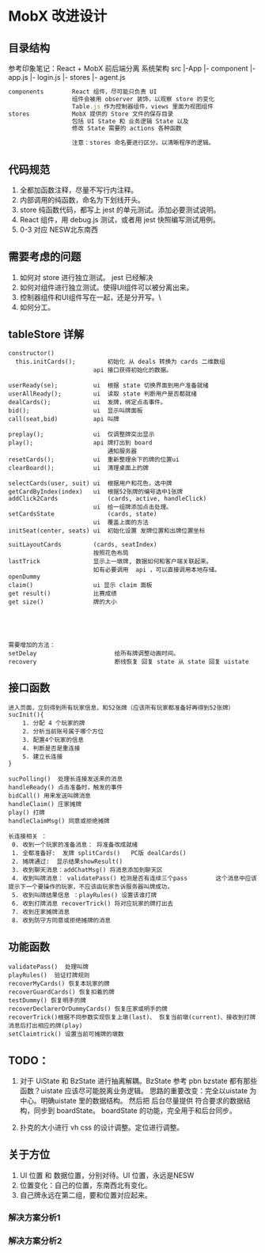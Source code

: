# MobX 改进设计

## 目录结构

参考印象笔记：React + MobX 前后端分离 系统架构
src
  |-App
    |- component
      |- app.js
      |- login.js
    |- stores
  |- agent.js


```javascript
components        React 组件，尽可能只负责 UI 
                  组件会被用 observer 装饰，以观察 store 的变化
                  Table.js 作为控制器组件，views 里面为视图组件
stores            MobX 提供的 Store 文件的保存目录
                  包括 UI State 和 业务逻辑 State 以及
                  修改 State 需要的 actions 各种函数

                  注意：stores 命名要进行区分。以清晰程序的逻辑。
```

## 代码规范

1. 全都加函数注释，尽量不写行内注释。
1. 内部调用的纯函数，命名为下划线开头。
1. store 纯函数代码，都写上 jest 的单元测试。添加必要测试说明。
1. React 组件，用 debug.js 测试，或者用 jest 快照编写测试用例。
1. 0-3 对应 NESW北东南西


## 需要考虑的问题

1. 如何对 store 进行独立测试。 jest 已经解决
1. 如何对组件进行独立测试。使得UI组件可以被分离出来。
1. 控制器组件和UI组件写在一起，还是分开写。\
1. 如何分工。


## tableStore 详解

```
constructor()     
  this.initCards();         初始化 从 deals 转换为 cards 二维数组
                        api 接口获得初始化的数据。

userReady(se);          ui  根据 state 切换界面到用户准备就绪
userAllReady();         ui  读取 state 判断用户是否都就绪
dealCards();            ui  发牌，绑定点击事件。
bid();                  ui  显示叫牌面板
call(seat,bid)          api 叫牌

preplay();              ui  仅调整牌突出显示
play();                 api 牌打出到 board
                            通知服务器
resetCards();           ui  重新整理余下的牌的位置ui
clearBoard();           ui  清理桌面上的牌

selectCards(user, suit) ui  根据用户和花色，选中牌
getCardByIndex(index)   ui  根据52张牌的编号选中1张牌
addClick2Cards              (cards, active, handleClick)
                        ui  给一组牌添加点击处理。
setCardsState               (cards, state)                         
                        ui  覆盖上面的方法
initSeat(center, seats) ui  初始化设置 发牌位置和出牌位置坐标

suitLayoutCards         (cards, seatIndex)
                        按照花色布局
lastTrick               显示上一墩牌, 数据如何和客户端关联起来。
                        如有必要调用  api ，可以直接调用本地存储。
openDummy
claim()                 ui 显示 claim 面板
get result()            比赛成绩
get size()              牌的大小





需要增加的方法：
setDelay                      给所有牌调整动画时间。
recovery                      断线恢复 回复 state 从 state 回复 uistate
```
## 接口函数
```
进入页面，立刻得到所有玩家信息，和52张牌（应该所有玩家都准备好再得到52张牌）
sucInit(){
    1. 分配 4 个玩家的牌
    2. 分析当前账号属于哪个方位
    3. 配置4个玩家的信息
    4. 判断是否是重连接
    5. 建立长连接
}

sucPolling()  处理长连接发送来的消息
handleReady() 点击准备时，触发的事件
bidCall() 用来发送叫牌消息
handleClaim() 庄家摊牌
play() 打牌
handleClaimMsg() 同意或拒绝摊牌

长连接相关 ：
 0. 收到一个玩家的准备消息： 将准备改成就绪
 1. 全都准备好:  发牌 splitCards()   PC版 dealCards()
 2. 摊牌通过:  显示结果showResult()
 3. 收到聊天消息：addChatMsg() 将消息添加到聊天区
 4. 收到叫牌消息： validatePass() 检测是否有连续三个pass        这个消息中应该提示下一个要操作的玩家，不应该由玩家告诉服务器叫牌成功，
 5. 收到叫牌结果信息 ：playRules() 设置该谁打牌
 6. 收到打牌消息 recoverTrick() 将对应玩家的牌打出去
 7. 收到庄家摊牌消息
 8. 收到防守方同意或拒绝摊牌的消息
```

## 功能函数
```
validatePass()  处理叫牌
playRules()  验证打牌规则
recoverMyCards() 恢复本玩家的牌
recoverGuardCards() 恢复扣着的牌
testDummy() 恢复明手的牌
recoverDeclarerOrDummyCards() 恢复庄家或明手的牌
recoverTrick()根据不同参数实现恢复上墩(last)、 恢复当前墩(current)、接收到打牌消息后打出相应的牌(play) 
setClaimtrick() 设置当前可摊牌的墩数
```

## TODO：
1. 对于 UiState 和 BzState 进行抽离解耦。BzState 参考 pbn
   bzstate 都有那些函数？uistate 应该尽可能脱离业务逻辑。
   思路的重要改变：完全以uistate 为中心。明确uistate 里的数据结构。
   然后把 后台尽量提供 符合要求的数据结构，同步到 boardState。
   boardState 的功能，完全用于和后台同步。

1. 扑克的大小进行 vh css  的设计调整。定位进行调整。



## 关于方位

1. UI 位置 和 数据位置，分别对待。UI 位置，永远是NESW
1. 位置变化：自己的位置，东南西北有变化。
1. 自己牌永远在第二组，要和位置对应起来。

### 解决方案分析1

### 解决方案分析2


